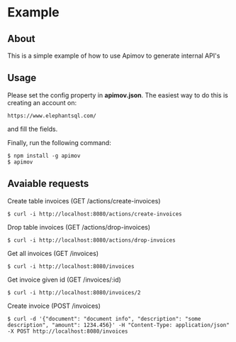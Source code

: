 # Example

## About
This is a simple example of how to use Apimov to generate internal API's

## Usage
Please set the config property in **apimov.json**.
The easiest way to do this is creating an account on:
```
https://www.elephantsql.com/
```
and fill the fields.

Finally, run the following command:
```
$ npm install -g apimov
$ apimov
```

## Avaiable requests
Create table invoices (GET /actions/create-invoices)
```
$ curl -i http://localhost:8080/actions/create-invoices
```

Drop table invoices (GET /actions/drop-invoices)
```
$ curl -i http://localhost:8080/actions/drop-invoices
```

Get all invoices (GET /invoices)
```
$ curl -i http://localhost:8080/invoices
```

Get invoice given id (GET /invoices/:id)
```
$ curl -i http://localhost:8080/invoices/2
```

Create invoice (POST /invoices)
```
$ curl -d '{"document": "document info", "description": "some description", "amount": 1234.456}' -H "Content-Type: application/json" -X POST http://localhost:8080/invoices
```
